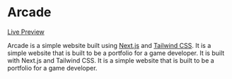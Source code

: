 # Arcade

[Live Preview](https://arcade.conceptcodes.dev/)

Arcade is a simple website built using [Next.js](http://next.com) and [Tailwind CSS](http://tailwind.com). It is a simple website that is built to be a portfolio for a game developer. It is built with Next.js and Tailwind CSS. It is a simple website that is built to be a portfolio for a game developer.
